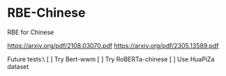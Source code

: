 # RBE-Chinese
RBE for Chinese

https://arxiv.org/pdf/2108.03070.pdf
https://arxiv.org/pdf/2305.13589.pdf


Future tests:\\
[ ] Try Bert-wwm
[ ] Try RoBERTa-chinese
[ ] Use HuaPiZa dataset

